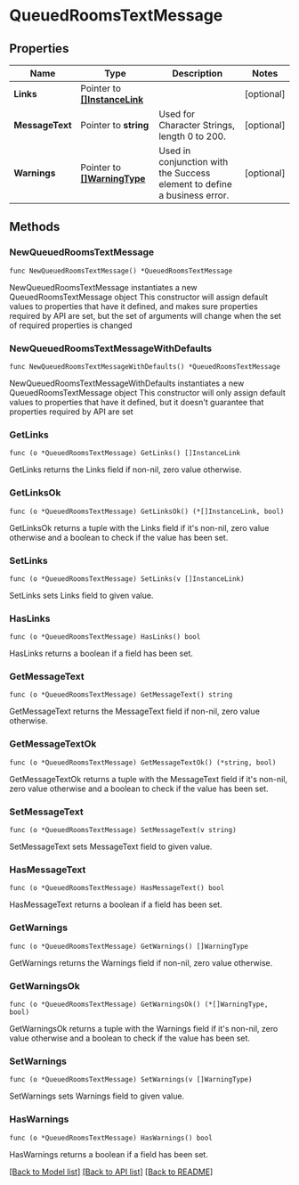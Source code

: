 # QueuedRoomsTextMessage

## Properties

Name | Type | Description | Notes
------------ | ------------- | ------------- | -------------
**Links** | Pointer to [**[]InstanceLink**](InstanceLink.md) |  | [optional] 
**MessageText** | Pointer to **string** | Used for Character Strings, length 0 to 200. | [optional] 
**Warnings** | Pointer to [**[]WarningType**](WarningType.md) | Used in conjunction with the Success element to define a business error. | [optional] 

## Methods

### NewQueuedRoomsTextMessage

`func NewQueuedRoomsTextMessage() *QueuedRoomsTextMessage`

NewQueuedRoomsTextMessage instantiates a new QueuedRoomsTextMessage object
This constructor will assign default values to properties that have it defined,
and makes sure properties required by API are set, but the set of arguments
will change when the set of required properties is changed

### NewQueuedRoomsTextMessageWithDefaults

`func NewQueuedRoomsTextMessageWithDefaults() *QueuedRoomsTextMessage`

NewQueuedRoomsTextMessageWithDefaults instantiates a new QueuedRoomsTextMessage object
This constructor will only assign default values to properties that have it defined,
but it doesn't guarantee that properties required by API are set

### GetLinks

`func (o *QueuedRoomsTextMessage) GetLinks() []InstanceLink`

GetLinks returns the Links field if non-nil, zero value otherwise.

### GetLinksOk

`func (o *QueuedRoomsTextMessage) GetLinksOk() (*[]InstanceLink, bool)`

GetLinksOk returns a tuple with the Links field if it's non-nil, zero value otherwise
and a boolean to check if the value has been set.

### SetLinks

`func (o *QueuedRoomsTextMessage) SetLinks(v []InstanceLink)`

SetLinks sets Links field to given value.

### HasLinks

`func (o *QueuedRoomsTextMessage) HasLinks() bool`

HasLinks returns a boolean if a field has been set.

### GetMessageText

`func (o *QueuedRoomsTextMessage) GetMessageText() string`

GetMessageText returns the MessageText field if non-nil, zero value otherwise.

### GetMessageTextOk

`func (o *QueuedRoomsTextMessage) GetMessageTextOk() (*string, bool)`

GetMessageTextOk returns a tuple with the MessageText field if it's non-nil, zero value otherwise
and a boolean to check if the value has been set.

### SetMessageText

`func (o *QueuedRoomsTextMessage) SetMessageText(v string)`

SetMessageText sets MessageText field to given value.

### HasMessageText

`func (o *QueuedRoomsTextMessage) HasMessageText() bool`

HasMessageText returns a boolean if a field has been set.

### GetWarnings

`func (o *QueuedRoomsTextMessage) GetWarnings() []WarningType`

GetWarnings returns the Warnings field if non-nil, zero value otherwise.

### GetWarningsOk

`func (o *QueuedRoomsTextMessage) GetWarningsOk() (*[]WarningType, bool)`

GetWarningsOk returns a tuple with the Warnings field if it's non-nil, zero value otherwise
and a boolean to check if the value has been set.

### SetWarnings

`func (o *QueuedRoomsTextMessage) SetWarnings(v []WarningType)`

SetWarnings sets Warnings field to given value.

### HasWarnings

`func (o *QueuedRoomsTextMessage) HasWarnings() bool`

HasWarnings returns a boolean if a field has been set.


[[Back to Model list]](../README.md#documentation-for-models) [[Back to API list]](../README.md#documentation-for-api-endpoints) [[Back to README]](../README.md)


